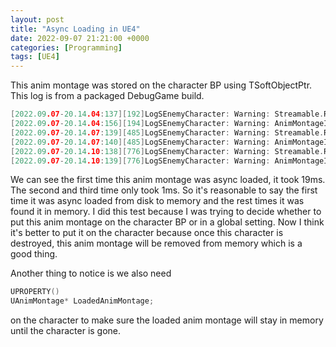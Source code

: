 ```yaml
---
layout: post
title: "Async Loading in UE4"
date: 2022-09-07 21:21:00 +0000
categories: [Programming]
tags: [UE4]
---
```


This anim montage was stored on the character BP using TSoftObjectPtr<UAnimMontage>.
This log is from a packaged DebugGame build.
```cpp
[2022.09.07-20.14.04:137][192]LogSEnemyCharacter: Warning: Streamable.RequestAsyncLoad ===========================
[2022.09.07-20.14.04:156][194]LogSEnemyCharacter: Warning: AnimMontageInfos[Index].AnimMontageType == EAnimMontageType::MeleeAttack
[2022.09.07-20.14.07:139][485]LogSEnemyCharacter: Warning: Streamable.RequestAsyncLoad ===========================
[2022.09.07-20.14.07:140][485]LogSEnemyCharacter: Warning: AnimMontageInfos[Index].AnimMontageType == EAnimMontageType::MeleeAttack
[2022.09.07-20.14.10:138][776]LogSEnemyCharacter: Warning: Streamable.RequestAsyncLoad ===========================
[2022.09.07-20.14.10:139][776]LogSEnemyCharacter: Warning: AnimMontageInfos[Index].AnimMontageType == EAnimMontageType::MeleeAttack
```
We can see the first time this anim montage was async loaded, it took 19ms. The second and third time only took 1ms.
So it's reasonable to say the first time it was async loaded from disk to memory and the rest times it was found it in memory.
I did this test because I was trying to decide whether to put this anim montage on the character BP or in a global setting.
Now I think it's better to put it on the character because once this character is destroyed, this anim montage will be removed from memory which is a good thing.

Another thing to notice is we also need
```cpp	
UPROPERTY()
UAnimMontage* LoadedAnimMontage;
```
on the character to make sure the loaded anim montage will stay in memory until the character is gone.